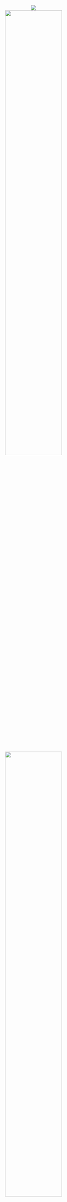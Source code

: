 <div align="center">
  <!-- Заголовок с анимацией -->
  <img src="https://capsule-render.vercel.app/api?type=waving&color=164EAB&height=225&section=header&text=Software%20Engineer%20%7C%20.NET%2FC%23&fontColor=FFFFFF&fontSize=40&fontAlign=50&fontAlignY=35&desc=Qurbonali%20Nazarov&descSize=25&descAlign=50&descAlignY=60&animation=fadeIn" />
  
  <!-- Добавлен отступ -->
  <br />

  <!-- Статистика GitHub -->
  <img src="https://github-readme-stats.vercel.app/api?username=nazarovqurbonali&show_icons=true&theme=react&hide_border=true&border_radius=10" width="60%" />

  <br />

  <!-- Статистика streak -->
  <img src="https://github-readme-streak-stats.herokuapp.com?user=nazarovqurbonali&theme=react&hide_border=true&border_radius=10" width="60%" />
</div>
